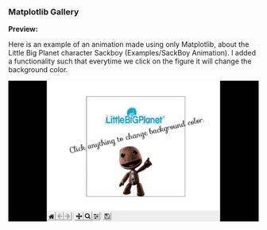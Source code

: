 ### Matplotlib Gallery



**Preview:**

Here is an example of an animation made using only Matplotlib, about the Little Big Planet character Sackboy (Examples/SackBoy Animation). I added a functionality such that everytime we click on the figure it will change the background color.

<img src="/demo_01.gif"/>
